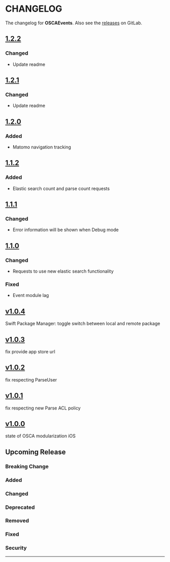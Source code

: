 # CHANGELOG

The changelog for **OSCAEvents**. Also see the [releases](https://git-dev.solingen.de/smartcityapp/modules/oscaevents-ios/-/releases) on GitLab.

## [1.2.2](https://git-dev.solingen.de/smartcityapp/modules/oscaevents-ios/-/tags/1.2.2)

### Changed
- Update readme

## [1.2.1](https://git-dev.solingen.de/smartcityapp/modules/oscaevents-ios/-/tags/1.2.1)

### Changed
- Update readme

## [1.2.0](https://git-dev.solingen.de/smartcityapp/modules/oscaevents-ios/-/tags/1.2.0)

### Added
- Matomo navigation tracking

## [1.1.2](https://git-dev.solingen.de/smartcityapp/modules/oscaevents-ios/-/tags/1.1.2)

### Added
- Elastic search count and parse count requests

## [1.1.1](https://git-dev.solingen.de/smartcityapp/modules/oscaevents-ios/-/tags/1.1.1)

### Changed
- Error information will be shown when Debug mode

## [1.1.0](https://git-dev.solingen.de/smartcityapp/modules/oscaevents-ios/-/tags/1.1.0)

### Changed
- Requests to use new elastic search functionality

### Fixed
- Event module lag

## [v1.0.4](https://git-dev.solingen.de/smartcityapp/modules/oscaevents-ios/-/tags/v1.0.4)
Swift Package Manager: toggle switch between local and remote package

## [v1.0.3](https://git-dev.solingen.de/smartcityapp/modules/oscaevents-ios/-/tags/v1.0.3)
fix provide app store url

## [v1.0.2](https://git-dev.solingen.de/smartcityapp/modules/oscaevents-ios/-/tags/v1.0.2)
fix respecting ParseUser

## [v1.0.1](https://git-dev.solingen.de/smartcityapp/modules/oscaevents-ios/-/tags/v1.0.1)
fix respecting new Parse ACL policy

## [v1.0.0](https://git-dev.solingen.de/smartcityapp/modules/oscaevents-ios/-/tags/v1.0.0)
state of OSCA modularization iOS
## Upcoming Release
### Breaking Change
### Added
### Changed
### Deprecated
### Removed
### Fixed
### Security
---
